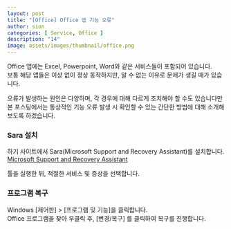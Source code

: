 ```yaml
---
layout: post
title: "[Office] Office 앱 기능 오류"
author: sion
categories: [ Service, Office ]
description: "14"
image: assets/images/thumbnail/office.png
---
```


Office 앱에는 Excel, Powerpoint, Word와 같은 서비스들이 포함되어 있습니다.  
보통 해당 앱들은 이상 없이 정상 동작하지만, 알 수 없는 이유로 문제가 생길 때가 있습니다.  

오류가 발생하는 원인은 다양하며, 각 경우에 대해 다르게 조치해야 할 수도 있습니다만  
본 포스팅에서는 통상적인 기능 오류 발생 시 확인할 수 있는 간단한 방법에 대해 소개해보도록 하겠습니다.  


### Sara 설치

하기 사이트에서 Sara(Microsoft Support and Recovery Assistant)를 설치합니다.  
[Microsoft Support and Recovery Assistant]  

툴을 실행한 뒤, 적절한 서비스 및 증상을 선택합니다.  


### 프로그램 복구

Windows [제어판] > [프로그램 및 기능]을 클릭합니다.  
Office 프로그램을 찾아 우클릭 후, [변경/복구] 를 클릭하여 복구를 진행합니다.



[Microsoft Support and Recovery Assistant]: ("https://aka.ms/SaRA-FirstScreen")